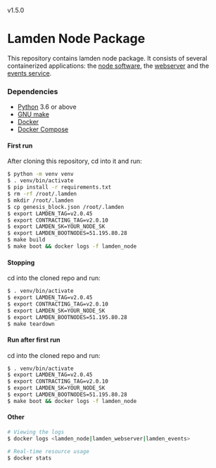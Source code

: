 v1.5.0

# Lamden Node Package
This repository contains lamden node package. It consists of several containerized applications: the [node software](https://github.com/Lamden/lamden), the [webserver](https://github.com/Lamden/lamden/blob/master/lamden/nodes/masternode/webserver.py) and the [events service](https://github.com/Lamden/lamden/blob/master/lamden/nodes/events.py).

### Dependencies
- [Python](https://www.python.org/) 3.6 or above
- [GNU make](https://www.gnu.org/software/make/)
- [Docker](https://docs.docker.com/get-docker/)
- [Docker Compose](https://docs.docker.com/compose/install/)

#### First run
After cloning this repository, cd into it and run:
```bash
$ python -m venv venv
$ . venv/bin/activate
$ pip install -r requirements.txt
$ rm -rf /root/.lamden
$ mkdir /root/.lamden
$ cp genesis_block.json /root/.lamden
$ export LAMDEN_TAG=v2.0.45
$ export CONTRACTING_TAG=v2.0.10
$ export LAMDEN_SK=YOUR_NODE_SK
$ export LAMDEN_BOOTNODES=51.195.80.28
$ make build
$ make boot && docker logs -f lamden_node
```

#### Stopping
cd into the cloned repo and run:
```bash
$ . venv/bin/activate
$ export LAMDEN_TAG=v2.0.45
$ export CONTRACTING_TAG=v2.0.10
$ export LAMDEN_SK=YOUR_NODE_SK
$ export LAMDEN_BOOTNODES=51.195.80.28
$ make teardown
```

#### Run after first run
cd into the cloned repo and run:
```bash
$ . venv/bin/activate
$ export LAMDEN_TAG=v2.0.45
$ export CONTRACTING_TAG=v2.0.10
$ export LAMDEN_SK=YOUR_NODE_SK
$ export LAMDEN_BOOTNODES=51.195.80.28
$ make boot && docker logs -f lamden_node
```

#### Other
```bash
# Viewing the logs
$ docker logs <lamden_node|lamden_webserver|lamden_events>

# Real-time resource usage
$ docker stats
```


